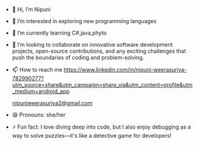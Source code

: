 - 👋 Hi, I’m Nipuni
- 👀 I’m interested in exploring new programming languages 
- 🌱 I’m currently learning C#,java,phyto
- 💞️ I’m looking to collaborate on innovative     software development projects, open-source contributions, and any exciting challenges that push the boundaries of coding and problem-solving.


- 📫 How to reach me https://www.linkedin.com/in/nipuni-weerasuriya-782990277?utm_source=share&utm_campaign=share_via&utm_content=profile&utm_medium=android_app

     nipuniweerasuriya2@gmail.com
- 😄 Pronouns: she/her
- ⚡ Fun fact: I love diving deep into code, but I also enjoy debugging as a way to solve puzzles—it's like a detective game for developers!


